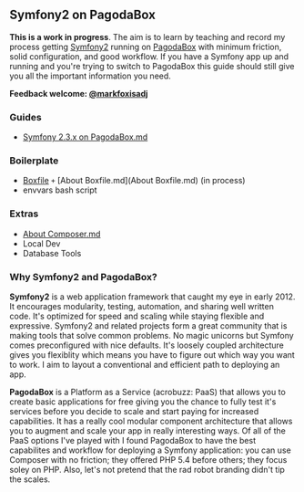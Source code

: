 ## Symfony2 on PagodaBox

**This is a work in progress**. The aim is to learn by teaching and record my process getting <a href="http://symfony.com/" target="_new">Symfony2</a> running on <a href="http://pagodabox.com/" target="_new">PagodaBox</a> with minimum friction, solid configuration, and good workflow. If you have a Symfony app up and running and you're trying to switch to PagodaBox this guide should still give you all the important information you need.

**Feedback welcome: <a href="https://twitter.com/markfoxisadj" target="_new">@markfoxisadj</a>**

### Guides

* [Symfony 2.3.x on PagodaBox.md](Symfony%202.3.x%20on%20PagodaBox.md)

### Boilerplate
  - [Boxfile](Boxfile) `+` [About Boxfile.md](About Boxfile.md) (in process)
  - envvars bash script
  
### Extras
  - [About Composer.md](About%20Composer.md)
  - Local Dev
  - Database Tools

### Why Symfony2 and PagodaBox?

**Symfony2** is a web application framework that caught my eye in early 2012. It encourages modularity, testing, automation, and sharing well written code. It's optimized for speed and scaling while staying flexible and expressive. Symfony2 and related projects form a great community that is making tools that solve common problems. No magic unicorns but Symfony comes preconfigured with nice defaults. It's loosely coupled architecture gives you flexiblity which means you have to figure out which way you want to work. I aim to layout a conventional and efficient path to deploying an app.

**PagodaBox** is a Platform as a Service (acrobuzz: PaaS) that allows you to create basic applications for free giving you the chance to fully test it's services before you decide to scale and start paying for increased capabilities. It has a really cool modular component architecture that allows you to augment and scale your app in really interesting ways. Of all of the PaaS options I've played with I found PagodaBox to have the best capabilites and workflow for deploying a Symfony application: you can use Composer with no friction; they offered PHP 5.4 before others; they focus soley on PHP. Also, let's not pretend that the rad robot branding didn't tip the scales.